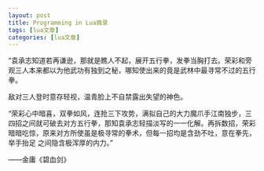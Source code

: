 ```yaml
---
layout: post
title: Programming in Lua摘录 
tags: [lua文章]
categories: [lua文章]
---
```

“袁承志知道若再谦逊，那就是瞧人不起，展开五行拳，发拳当胸打去。荣彩和旁观三人本来都以为他武功有独到之秘，哪知使出来的竟是武林中最寻常不过的五行拳。

敌对三人登时意存轻视，温青脸上不自禁露出失望的神色。

“荣彩心中暗喜，双拳如风，连抢三下攻势，满拟自己的大力魔爪手江南独步，三四招之间就可破去对方五行拳，那知袁承志轻描淡写的一一化解。再拆数招，荣彩暗暗吃惊，原来对方所使虽是极寻常的拳术，但每一招均是含劲不吐，意在拳先，举手抬足
之间隐含极浑厚的内力。”

——金庸《碧血剑》